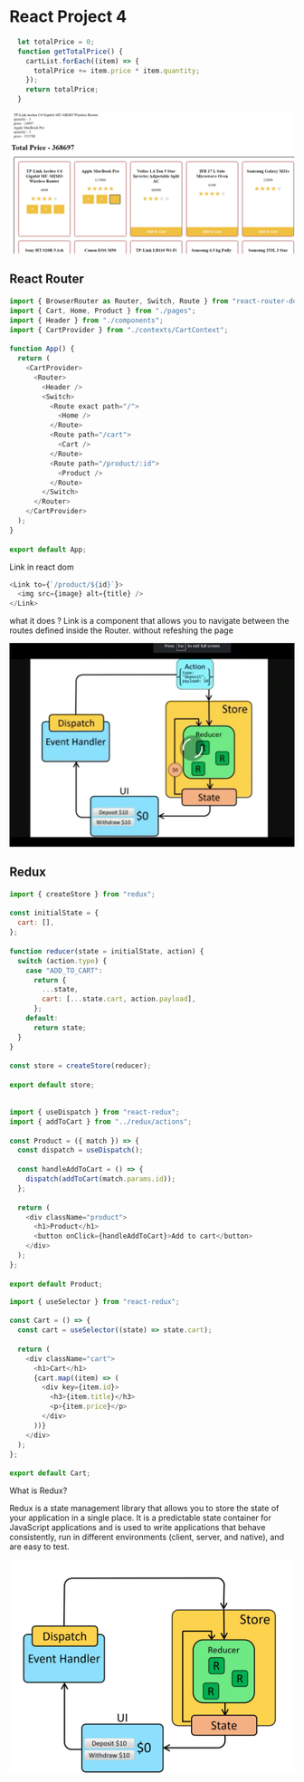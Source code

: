 # React Project 4

```js
  let totalPrice = 0;
  function getTotalPrice() {
    cartList.forEach((item) => {
      totalPrice += item.price * item.quantity;
    });
    return totalPrice;
  }
```

![Alt text](image.png)

## React Router

```js
import { BrowserRouter as Router, Switch, Route } from "react-router-dom";
import { Cart, Home, Product } from "./pages";
import { Header } from "./components";
import { CartProvider } from "./contexts/CartContext";

function App() {
  return (
    <CartProvider>
      <Router>
        <Header />
        <Switch>
          <Route exact path="/">
            <Home />
          </Route>
          <Route path="/cart">
            <Cart />
          </Route>
          <Route path="/product/:id">
            <Product />
          </Route>
        </Switch>
      </Router>
    </CartProvider>
  );
}

export default App;
```

Link in react dom

```js
<Link to={`/product/${id}`}>
  <img src={image} alt={title} />
</Link>
```

what it does ?
Link is a component that allows you to navigate between the routes defined inside the Router.
without refeshing the page


![Alt text](image-1.png)

## Redux

```js
import { createStore } from "redux";

const initialState = {
  cart: [],
};

function reducer(state = initialState, action) {
  switch (action.type) {
    case "ADD_TO_CART":
      return {
        ...state,
        cart: [...state.cart, action.payload],
      };
    default:
      return state;
  }
}

const store = createStore(reducer);

export default store;
```

```js

import { useDispatch } from "react-redux";
import { addToCart } from "../redux/actions";

const Product = ({ match }) => {
  const dispatch = useDispatch();

  const handleAddToCart = () => {
    dispatch(addToCart(match.params.id));
  };

  return (
    <div className="product">
      <h1>Product</h1>
      <button onClick={handleAddToCart}>Add to cart</button>
    </div>
  );
};

export default Product;

```

```js
import { useSelector } from "react-redux";

const Cart = () => {
  const cart = useSelector((state) => state.cart);

  return (
    <div className="cart">
      <h1>Cart</h1>
      {cart.map((item) => (
        <div key={item.id}>
          <h3>{item.title}</h3>
          <p>{item.price}</p>
        </div>
      ))}
    </div>
  );
};

export default Cart;

```

What is Redux?

Redux is a state management library that allows you to store the state of your application in a single place. It is a predictable state container for JavaScript applications and is used to write applications that behave consistently, run in different environments (client, server, and native), and are easy to test.

![Alt text](ReduxDataFlowDiagram-49fa8c3968371d9ef6f2a1486bd40a26.gif)